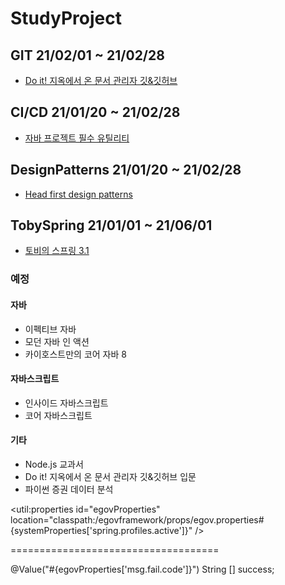 # StudyProject
## GIT 21/02/01 ~ 21/02/28
- [Do it! 지옥에서 온 문서 관리자 깃&깃허브](http://www.kyobobook.co.kr/product/detailViewKor.laf?mallGb=KOR&ejkGb=KOR&linkClass=&barcode=9791163031222)

## CI/CD 21/01/20 ~ 21/02/28
- [자바 프로젝트 필수 유틸리티](https://kyobobook.co.kr/product/detailViewKor.laf?mallGb=KOR&ejkGb=KOR&barcode=9791162240700&orderClick=JAj)
   
## DesignPatterns 21/01/20 ~ 21/02/28
- [Head first design patterns](http://www.kyobobook.co.kr/product/detailViewKor.laf?barcode=9788979143409)
  
## TobySpring 21/01/01 ~ 21/06/01
- [토비의 스프링 3.1](http://www.kyobobook.co.kr/product/detailViewKor.laf?mallGb=KOR&ejkGb=KOR&barcode=9788960773417)
 
### 예정

#### 자바
- 이펙티브 자바
- 모던 자바 인 액션
- 카이호스트만의 코어 자바 8

#### 자바스크립트
- 인사이드 자바스크립트
- 코어 자바스크립트

#### 기타
- Node.js 교과서
- Do it! 지옥에서 온 문서 관리자 깃&깃허브 입문
- 파이썬 증권 데이터 분석


<util:properties id="egovProperties" location="classpath:/egovframework/props/egov.properties#{systemProperties['spring.profiles.active']}" />

====================================

@Value("#{egovProperties['msg.fail.code']}")
String [] success;
